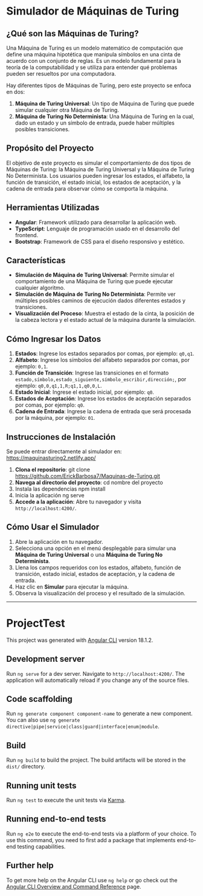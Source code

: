 # Simulador de Máquinas de Turing

## ¿Qué son las Máquinas de Turing?

Una Máquina de Turing es un modelo matemático de computación que define una máquina hipotética que manipula símbolos en una cinta de acuerdo con un conjunto de reglas. Es un modelo fundamental para la teoría de la computabilidad y se utiliza para entender qué problemas pueden ser resueltos por una computadora.

Hay diferentes tipos de Máquinas de Turing, pero este proyecto se enfoca en dos:

1. **Máquina de Turing Universal**: Un tipo de Máquina de Turing que puede simular cualquier otra Máquina de Turing.
2. **Máquina de Turing No Determinista**: Una Máquina de Turing en la cual, dado un estado y un símbolo de entrada, puede haber múltiples posibles transiciones.

## Propósito del Proyecto

El objetivo de este proyecto es simular el comportamiento de dos tipos de Máquinas de Turing: la Máquina de Turing Universal y la Máquina de Turing No Determinista. Los usuarios pueden ingresar los estados, el alfabeto, la función de transición, el estado inicial, los estados de aceptación, y la cadena de entrada para observar cómo se comporta la máquina.

## Herramientas Utilizadas

- **Angular**: Framework utilizado para desarrollar la aplicación web.
- **TypeScript**: Lenguaje de programación usado en el desarrollo del frontend.
- **Bootstrap**: Framework de CSS para el diseño responsivo y estético.

## Características

- **Simulación de Máquina de Turing Universal**: Permite simular el comportamiento de una Máquina de Turing que puede ejecutar cualquier algoritmo.
- **Simulación de Máquina de Turing No Determinista**: Permite ver múltiples posibles caminos de ejecución dados diferentes estados y transiciones.
- **Visualización del Proceso**: Muestra el estado de la cinta, la posición de la cabeza lectora y el estado actual de la máquina durante la simulación.

## Cómo Ingresar los Datos

1. **Estados**: Ingrese los estados separados por comas, por ejemplo: `q0,q1`.
2. **Alfabeto**: Ingrese los símbolos del alfabeto separados por comas, por ejemplo: `0,1`.
3. **Función de Transición**: Ingrese las transiciones en el formato `estado,símbolo,estado_siguiente,símbolo_escribir,dirección;`, por ejemplo: `q0,0,q1,1,R;q1,1,q0,0,L`.
4. **Estado Inicial**: Ingrese el estado inicial, por ejemplo: `q0`.
5. **Estados de Aceptación**: Ingrese los estados de aceptación separados por comas, por ejemplo: `q0`.
6. **Cadena de Entrada**: Ingrese la cadena de entrada que será procesada por la máquina, por ejemplo: `01`.

## Instrucciones de Instalación

Se puede entrar directamente al simulador en:
https://maquinasturing2.netlify.app/

1. **Clona el repositorio**: 
   git clone https://github.com/ErickBarbosa7/Maquinas-de-Turing.git
2. **Navega al directorio del proyecto**:
   cd nombre del proyecto
3. Instala las dependencias
   npm install
4. Inicia la aplicación
   ng serve
5. **Accede a la aplicación**: Abre tu navegador y visita `http://localhost:4200/`.

## Cómo Usar el Simulador

1. Abre la aplicación en tu navegador.
2. Selecciona una opción en el menú desplegable para simular una **Máquina de Turing Universal** o una **Máquina de Turing No Determinista**.
3. Llena los campos requeridos con los estados, alfabeto, función de transición, estado inicial, estados de aceptación, y la cadena de entrada.
4. Haz clic en **Simular** para ejecutar la máquina.
5. Observa la visualización del proceso y el resultado de la simulación.

---
# ProjectTest

This project was generated with [Angular CLI](https://github.com/angular/angular-cli) version 18.1.2.

## Development server

Run `ng serve` for a dev server. Navigate to `http://localhost:4200/`. The application will automatically reload if you change any of the source files.

## Code scaffolding

Run `ng generate component component-name` to generate a new component. You can also use `ng generate directive|pipe|service|class|guard|interface|enum|module`.

## Build

Run `ng build` to build the project. The build artifacts will be stored in the `dist/` directory.

## Running unit tests

Run `ng test` to execute the unit tests via [Karma](https://karma-runner.github.io).

## Running end-to-end tests

Run `ng e2e` to execute the end-to-end tests via a platform of your choice. To use this command, you need to first add a package that implements end-to-end testing capabilities.

## Further help

To get more help on the Angular CLI use `ng help` or go check out the [Angular CLI Overview and Command Reference](https://angular.dev/tools/cli) page.
